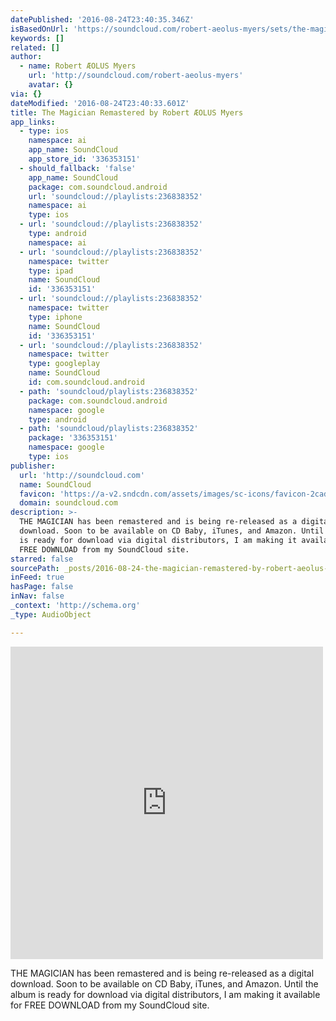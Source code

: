 ```yaml
---
datePublished: '2016-08-24T23:40:35.346Z'
isBasedOnUrl: 'https://soundcloud.com/robert-aeolus-myers/sets/the-magician-remastered'
keywords: []
related: []
author:
  - name: Robert ÆOLUS Myers
    url: 'http://soundcloud.com/robert-aeolus-myers'
    avatar: {}
via: {}
dateModified: '2016-08-24T23:40:33.601Z'
title: The Magician Remastered by Robert ÆOLUS Myers
app_links:
  - type: ios
    namespace: ai
    app_name: SoundCloud
    app_store_id: '336353151'
  - should_fallback: 'false'
    app_name: SoundCloud
    package: com.soundcloud.android
    url: 'soundcloud://playlists:236838352'
    namespace: ai
    type: ios
  - url: 'soundcloud://playlists:236838352'
    type: android
    namespace: ai
  - url: 'soundcloud://playlists:236838352'
    namespace: twitter
    type: ipad
    name: SoundCloud
    id: '336353151'
  - url: 'soundcloud://playlists:236838352'
    namespace: twitter
    type: iphone
    name: SoundCloud
    id: '336353151'
  - url: 'soundcloud://playlists:236838352'
    namespace: twitter
    type: googleplay
    name: SoundCloud
    id: com.soundcloud.android
  - path: 'soundcloud/playlists:236838352'
    package: com.soundcloud.android
    namespace: google
    type: android
  - path: 'soundcloud/playlists:236838352'
    package: '336353151'
    namespace: google
    type: ios
publisher:
  url: 'http://soundcloud.com'
  name: SoundCloud
  favicon: 'https://a-v2.sndcdn.com/assets/images/sc-icons/favicon-2cadd14b.ico'
  domain: soundcloud.com
description: >-
  THE MAGICIAN has been remastered and is being re-released as a digital
  download. Soon to be available on CD Baby, iTunes, and Amazon. Until the album
  is ready for download via digital distributors, I am making it available for
  FREE DOWNLOAD from my SoundCloud site. 
starred: false
sourcePath: _posts/2016-08-24-the-magician-remastered-by-robert-aeolus-myers.md
inFeed: true
hasPage: false
inNav: false
_context: 'http://schema.org'
_type: AudioObject

---
```

<iframe src="https://cdn.embedly.com/widgets/media.html?src=https%3A%2F%2Fw.soundcloud.com%2Fplayer%2F%3Fvisual%3Dtrue%26url%3Dhttp%253A%252F%252Fapi.soundcloud.com%252Fplaylists%252F236838352%26show_artwork%3Dtrue&amp;url=https%3A%2F%2Fsoundcloud.com%2Frobert-aeolus-myers%2Fsets%2Fthe-magician-remastered&amp;image=http%3A%2F%2Fi1.sndcdn.com%2Fartworks-000170492441-4sjhew-t500x500.jpg&amp;key=b7d04c9b404c499eba89ee7072e1c4f7&amp;type=text%2Fhtml&amp;schema=soundcloud" width="500" height="500" scrolling="no" frameborder="0" allowfullscreen="" style=""></iframe>

THE MAGICIAN has been remastered and is being re-released as a digital download. Soon to be available on CD Baby, iTunes, and Amazon. Until the album is ready for download via digital distributors, I am making it available for FREE DOWNLOAD from my SoundCloud site.